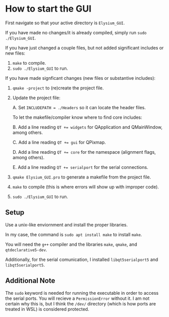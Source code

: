 # How to start the GUI

First navigate so that your active directory is `Elysium_GUI`.

If you have made no changes/it is already compiled, simply run `sudo ./Elysium_GUI`.

If you have just changed a couple files, but not added significant includes or new files:
1. `make` to compile.
2. `sudo ./Elysium_GUI` to run.


If you have made signficant changes (new files or substantive includes):
1. `qmake -project` to (re)create the project file.
2. Update the project file:

    A. Set `INCLUDEPATH = ./Headers` so it can locate the header files.

    To let the makefile/compiler know where to find core includes:

    B. Add a line reading `QT += widgets` for QApplication and QMainWindow, among others.

    C. Add a line reading `QT += gui` for QPixmap.

    D. Add a line reading `QT += core` for the namespace (alignment flags, among others).

    E. Add a line reading `QT += serialport` for the serial connections.

    [comment]: # (Update Here if new lines become necessary)

3. `qmake Elysium_GUI.pro` to generate a makefile from the project file.
4. `make` to compile (this is where errors will show up with improper code).
5. `sudo ./Elysium_GUI` to run.

## Setup
Use a unix-like enviornment and install the proper libraries.

In my case, the command is `sudo apt install make` to install `make`.

You will need the `g++` compiler and the libraries `make`, `qmake`, and `qtdeclarative5-dev`.

Additionally, for the serial comunication, I installed `libqt5serialport5` and `libqt5serialport5`.

## Additional Note
The `sudo` keyword is needed for running the executable in order to access the serial ports. You will recieve a `PermissionError` without it. I am not certain why this is, but I think the `/dev/` directory (which is how ports are treated in WSL) is considered protected.
